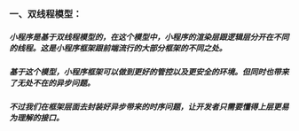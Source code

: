 ### 一、双线程模型：
##### 小程序是基于双线程模型的，在这个模型中，小程序的渲染层跟逻辑层分开在不同的线程。这是小程序框架跟前端流行的大部分框架的不同之处。
##### 基于这个模型，小程序框架可以做到更好的管控以及更安全的环境。但同时也带来了无处不在的异步问题。
##### 不过我们在框架层面去封装好异步带来的时序问题，让开发者只需要懂得上层更易为理解的接口。
